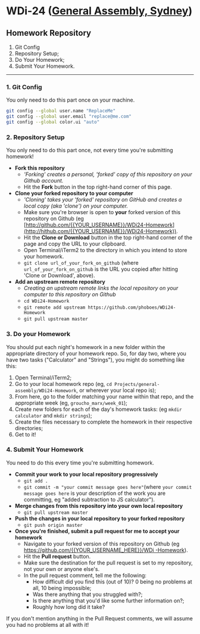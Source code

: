 # WDi-24 ([General Assembly, Sydney](https://generalassemb.ly/sydney))
## Homework Repository

1. Git Config
2. Repository Setup;
3. Do Your Homework;
4. Submit Your Homework.

___

### 1. Git Config

You only need to do this part once on your machine.

```sh
git config --global user.name "ReplaceMe"
git config --global user.email "replace@me.com"
git config --global color.ui "auto"
```

### 2. Repository Setup

You only need to do this part once, not every time you're submitting homework!

- **Fork this repository**
    + *'Forking' creates a personal, 'forked' copy of this repository on your Github account.*  
    + Hit the **Fork** button in the top right-hand corner of this page.
- **Clone your forked repository to your computer**
    + *'Cloning' takes your 'forked' repository on GitHub and creates a local copy (aka 'clone') on your computer.*
    + Make sure you're browser is open to **your** forked version of this repository on Github (eg [http://github.com/{{YOUR_USERNAME}}/WDi24-Homework](http://hithub.com/{{YOUR_USERNAME}}/WDi24-Homework)).
    + Hit the **Clone or Download** button in the top right-hand corner of the page and copy the URL to your clipboard.
    + Open Terminal/iTerm2 to the directory in which you intend to store your homework.
    + `git clone url_of_your_fork_on_github` (where `url_of_your_fork_on_github` is the URL you copied after hitting 'Clone or Download', above).
- **Add an upstream remote repository**
    +  *Creating an upstream remote links the local repository on your computer to this repository on Github*
    + `cd WDi24-Homework`
    + `git remote add upstream https://github.com/phoboes/WDi24-Homework`
    + `git pull upstream master`

### 3. Do your Homework

You should put each night's homework in a new folder within the appropriate directory of your homework repo. So, for day two, where you have two tasks ("Calculator" and "Strings"), you might do something like this:

1. Open Terminal/iTerm2;
2. Go to your local homework repo (eg, `cd Projects/general-assembly/WDi24-Homework`, or wherever your local repo is);
3. From here, go to the folder matching your name within that repo, and the appropriate week (eg, `groucho_marx/week_01`);
4. Create new folders for each of the day's homework tasks: (eg `mkdir calculator` and `mkdir strings`);
5. Create the files necessary to complete the homework in their respective directories;
6. Get to it!

### 4. Submit Your Homework

You need to do this every time you're submitting homework.

- **Commit your work to your local repository progressively**
    + `git add .`
    + `git commit -m "your commit message goes here"`(where `your commit message goes here` is your description of the work you are committing, eg "added subtraction to JS calculator").
- **Merge changes from this repository into your own local repository**
    + `git pull upstream master`
- **Push the changes in your local repository to your forked repository**
    + `git push origin master`
- **Once you're finished, submit a pull request for me to accept your homework**
    + Navigate to your forked version of this repository on Github (eg [https://github.com/{{YOUR_USERNAME_HERE}}/WDi
    -Homework](https://github.com/{{YOUR_USERNAME_HERE}}/WDi24-Homework)).
    + Hit the **Pull request** button.
    + Make sure the destination for the pull request is set to my repository, not your own or anyone else's.
    - In the pull request comment, tell me the following:
        + How difficult did you find this (out of 10)? 0 being no problems at all, 10 being impossible;
        + Was there anything that you struggled with?;
        + Is there anything that you'd like some further information on?;
        + Roughly how long did it take?

If you don't mention anything in the Pull Request comments, we will assume you had no problems at all with it!
